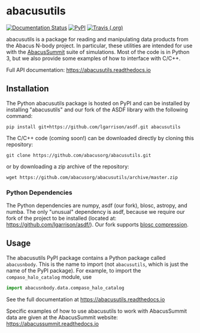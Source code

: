 # abacusutils

[![Documentation Status](https://readthedocs.org/projects/abacusutils/badge/?version=latest)](https://abacusutils.readthedocs.io/en/latest/?badge=latest) [![PyPI](https://img.shields.io/pypi/v/abacusutils)](https://pypi.org/project/abacusutils/) [![Travis (.org)](https://img.shields.io/travis/abacusorg/abacusutils)](https://travis-ci.com/github/abacusorg/abacusutils)

abacusutils is a package for reading and manipulating data products from the Abacus N-body project.
In particular, these utilities are intended for use with the [AbacusSummit](https://abacussummit.readthedocs.io)
suite of simulations.  Most of the code is in Python 3, but we also provide some examples of how to
interface with C/C++.

Full API documentation: <https://abacusutils.readthedocs.io>

## Installation
The Python abacusutils package is hosted on PyPI and can be installed
by installing "abacusutils" and our fork of the ASDF library with the following command:
```
pip install git+https://github.com/lgarrison/asdf.git abacusutils
```

The C/C++ code (coming soon!) can be downloaded directly by cloning
this repository:
```
git clone https://github.com/abacusorg/abacusutils.git
```
or by downloading a zip archive of the repository:
```
wget https://github.com/abacusorg/abacusutils/archive/master.zip
```

### Python Dependencies
The Python dependencies are numpy, asdf (our fork), blosc, astropy, and numba.
The only "unusual" dependency is asdf, because we require our fork of the project
to be installed (located at: https://github.com/lgarrison/asdf/).  Our fork supports
[blosc compression](https://blosc.org/pages/blosc-in-depth/).

## Usage
The abacusutils PyPI package contains a Python package called `abacusnbody`.
This is the name to import (not `abacusutils`, which is just the name of the PyPI package).
For example, to import the `compaso_halo_catalog` module, use
```python
import abacusnbody.data.compaso_halo_catalog
```

See the full documentation at <https://abacusutils.readthedocs.io>

Specific examples of how to use abacusutils to work with AbacusSummit data are given
at the AbacusSummit website: <https://abacussummit.readthedocs.io>
